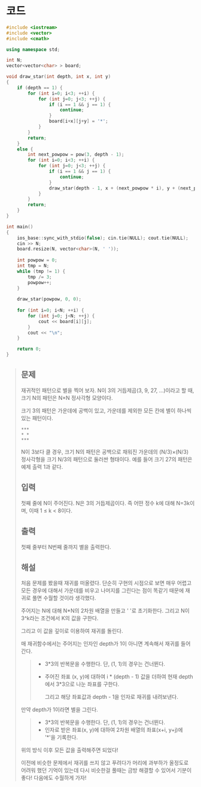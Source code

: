 # 코드

```c++
#include <iostream>
#include <vector>
#include <cmath>

using namespace std;

int N;
vector<vector<char> > board;

void draw_star(int depth, int x, int y)
{
    if (depth == 1) {
        for (int i=0; i<3; ++i) {
            for (int j=0; j<3; ++j) {
                if (i == 1 && j == 1) {
                    continue;
                }
                board[i+x][j+y] = '*';
            }
        }
        return;
    }
    else {
        int next_powpow = pow(3, depth - 1);
        for (int i=0; i<3; ++i) {
            for (int j=0; j<3; ++j) {
                if (i == 1 && j == 1) {
                    continue;
                }
                draw_star(depth - 1, x + (next_powpow * i), y + (next_powpow * j));
            }
        }
        return;
    }
}

int main()
{
    ios_base::sync_with_stdio(false); cin.tie(NULL); cout.tie(NULL);
    cin >> N;
    board.resize(N, vector<char>(N, ' '));
    
    int powpow = 0;
    int tmp = N;
    while (tmp != 1) {
        tmp /= 3;
        powpow++;
    }
    
    draw_star(powpow, 0, 0);
    
    for (int i=0; i<N; ++i) {
        for (int j=0; j<N; ++j) {
            cout << board[i][j];
        }
        cout << "\n";
    }

    return 0;
}
```

> ## 문제
>
> 재귀적인 패턴으로 별을 찍어 보자. N이 3의 거듭제곱(3, 9, 27, ...)이라고 할 때, 크기 N의 패턴은 N×N 정사각형 모양이다.
>
> 크기 3의 패턴은 가운데에 공백이 있고, 가운데를 제외한 모든 칸에 별이 하나씩 있는 패턴이다.
>
> ```
> ***
> * *
> ***
> ```
>
> N이 3보다 클 경우, 크기 N의 패턴은 공백으로 채워진 가운데의 (N/3)×(N/3) 정사각형을 크기 N/3의 패턴으로 둘러싼 형태이다. 예를 들어 크기 27의 패턴은 예제 출력 1과 같다.
>
> ## 입력
>
> 첫째 줄에 N이 주어진다. N은 3의 거듭제곱이다. 즉 어떤 정수 k에 대해 N=3k이며, 이때 1 ≤ k < 8이다.
>
> ## 출력
>
> 첫째 줄부터 N번째 줄까지 별을 출력한다.
>
> ## 해설
>
> 처음 문제를 봤을때 재귀를 떠올렸다. 단순히 구현의 시점으로 보면 매우 어렵고 모든 경우에 대해서 가운데를 비우고 나머지를 그린다는 점이 똑같기 때문에 재귀로 풀면 수월할 것이라 생각했다.
>
> 주어지는 N에 대해 N*N의 2차원 배열을 만들고 ' '로 초기화한다. 그리고 N이 3^k라는 조건에서 K의 값을 구한다.
>
> 그리고 이 값을 깊이로 이용하여 재귀를 돌린다.
>
> 매 재귀함수에서는 주어지는 인자인 depth가 1이 아니면 계속해서 재귀를 들어간다.
>
> > - 3*3의 반복문을 수행한다. 단, (1, 1)의 경우는 건너뛴다.
> >
> > - 주어진 좌표 (x, y)에 대하여 i * (depth - 1) 값을 더하여 현재 depth에서 3*3으로 나눈 좌표를 구한다.
> >
> >   그리고 해당 좌표값과 depth - 1을 인자로 재귀를 내려보낸다.
>
> 만약 depth가 1이라면 별을 그린다.
>
> > - 3*3의 반복문을 수행한다. 단, (1, 1)의 경우는 건너뛴다.
> > - 인자로 받은 좌표(x, y)에 대하여 2차원 배열의 좌표(x+i, y+j)에 '*'을 기록한다.
>
> 위의 방식 이후 모든 값을 출력해주면 되었다!
>
> 이전에 비슷한 문제에서 재귀를 쓰지 않고 푸려다가 머리에 과부하가 올정도로 어려워 했던 기억이 있는데 다시 비슷한걸 풀때는 금방 해결할 수 있어서 기분이 좋다! 다음에도 수월하게 가자! 
